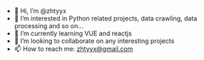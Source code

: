 - 👋 Hi, I’m @zhtyyx
- 👀 I’m interested in Python related projects, data crawling, data processing and so on...
- 🌱 I’m currently learning VUE and reactjs
- 💞️ I’m looking to collaborate on any interesting projects
- 📫 How to reach me: zhtyyx@gmail.com

<!---
zhtyyx/zhtyyx is a ✨ special ✨ repository because its `README.md` (this file) appears on your GitHub profile.
You can click the Preview link to take a look at your changes.
--->

